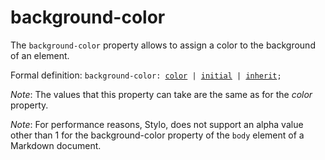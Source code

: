 
# background-color 

The `background-color` property allows to assign a color to the background of an element. 

Formal definition: <code>background-color: [color](#cssPropertyValuesColor) | [initial](#cssPropertyValuesInitial) | [inherit](#cssPropertyValuesInherit);</code>

_Note_: The values ​​that this property can take are the same as for the _color_ property.

_Note_: For performance reasons, Stylo, does not support an alpha value other than 1 for the background-color property of the `body` element of a Markdown document.

